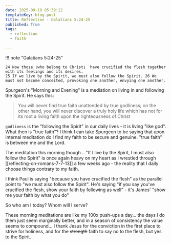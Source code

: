 ```yaml
---
date: 2025-09-18 05:39:12
templateKey: blog-post
title: Reflection - Galatians 5:24-25
published: True
tags:
  - reflection
  - faith

---
```


!!! note "Galatians 5:24-25"

    24 Now those ⌊who belong to Christ⌋  have crucified the flesh together with its feelings and its desires.
    25 If we live by the Spirit, we must also follow the Spirit. 26 We must not become conceited, provoking one another, envying one another.

Spurgeon's "Morning and Evening" is a mediation on living in and following the Spirit. He says this:

>  You will never find true faith unattended by true godliness; on the other
>  hand, you will never discover a truly holy life which has not for its root a
>  living faith upon the righteousness of Christ

`godliness` is the "following the Spirit" in our daily lives - it is living
"like god". What then is "true faith"? I think I can take Spurgeon to be saying
that upon internal meditation do I find my faith to be secure and genuine.
"true faith" is between me and the Lord.

The meditation this morning though... "If I live by the Spirit, I must also
follow the Spirit" is once again heavy on my heart as I wrestled through
[[reflecting-on-romans-7-7-13]] a few weeks ago - the reality that I daily
choose things contrary to my faith. 

I think Paul is saying "because you have crucified the flesh" as the parallel
point to "we must also follow the Spirit". He's saying "if you say you've
crucified the flesh, show your faith by following as well" - it's James' "show
me your faith by what you do"

So who am I today? Whom will I serve?

These morning meditations are like my 100x push-ups a day... the days I do
them just seem marginally better, and in a season of consistency the value
seems to compound... I thank Jesus for the conviction in the first place to
strive for holiness, and for the ~~strength~~ faith to say no to the flesh, but
yes to the Spirit.
